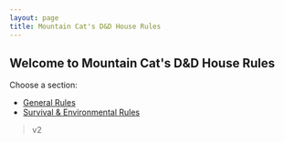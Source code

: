 ```yaml
---
layout: page
title: Mountain Cat's D&D House Rules
---
```


## Welcome to Mountain Cat's D&D House Rules

Choose a section:
- [General Rules](/general/)
- [Survival & Environmental Rules](/survival/)



> v2
